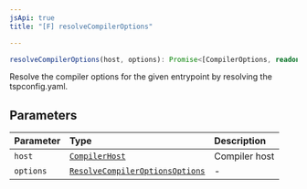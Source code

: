 ```yaml
---
jsApi: true
title: "[F] resolveCompilerOptions"

---
```

```ts
resolveCompilerOptions(host, options): Promise<[CompilerOptions, readonly Diagnostic[]]>
```

Resolve the compiler options for the given entrypoint by resolving the tspconfig.yaml.

## Parameters

| Parameter | Type | Description |
| :------ | :------ | :------ |
| `host` | [`CompilerHost`](../interfaces/CompilerHost.md) | Compiler host |
| `options` | [`ResolveCompilerOptionsOptions`](../interfaces/ResolveCompilerOptionsOptions.md) | - |

